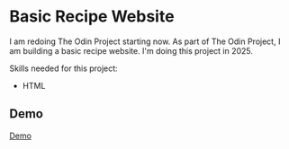 # Basic Recipe Website
I am redoing The Odin Project starting now. As part of The Odin Project, I am building a basic recipe website. I'm doing this project in 2025.

Skills needed for this project:

- HTML

## Demo
[Demo](http://maulwurfde.github.io/odin-recipes2025)

